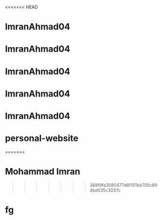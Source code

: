 <<<<<<< HEAD
# ImranAhmad04
# ImranAhmad04
# ImranAhmad04
# ImranAhmad04
# ImranAhmad04
# personal-website
=======
# Mohammad Imran

>>>>>>> 368f9fa3080477d6f151bb705c89dbd035c3037c
# fg
